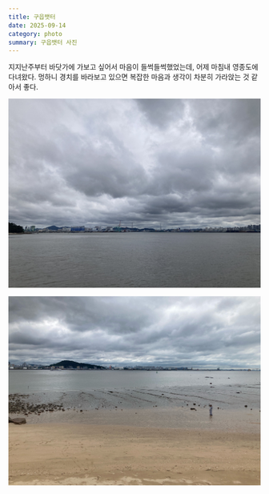```yaml
---
title: 구읍뱃터
date: 2025-09-14
category: photo
summary: 구읍뱃터 사진
---
```


<script>
    export let src;
</script>
 
 지지난주부터 바닷가에 가보고 싶어서 마음이 들썩들썩했었는데, 어제 마침내 영종도에 다녀왔다. 멍하니 경치를 바라보고 있으면 복잡한 마음과 생각이 차분히 가라앉는 것 같아서 좋다. 

<img 
    src="/images/250914_ferry-port1.jpeg" 
    alt="ferry-port1" 
    class="post-horizontal"
    loading="lazy"
/>

<img
   src="/images/250914_ferry-port2.jpeg"
   alt="ferry-port2"
   class="post-horizontal"
   loading="lazy"
/>